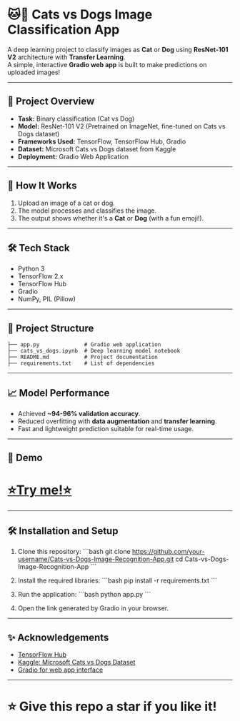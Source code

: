 
# 🐱🐶 Cats vs Dogs Image Classification App

A deep learning project to classify images as **Cat** or **Dog** using **ResNet-101 V2** architecture with **Transfer Learning**.  
A simple, interactive **Gradio web app** is built to make predictions on uploaded images!

---

## 📌 Project Overview

- **Task:** Binary classification (Cat vs Dog)  
- **Model:** ResNet-101 V2 (Pretrained on ImageNet, fine-tuned on Cats vs Dogs dataset)  
- **Frameworks Used:** TensorFlow, TensorFlow Hub, Gradio  
- **Dataset:** Microsoft Cats vs Dogs dataset from Kaggle  
- **Deployment:** Gradio Web Application

---

## 🚀 How It Works

1. Upload an image of a cat or dog.
2. The model processes and classifies the image.
3. The output shows whether it's a **Cat** or **Dog** (with a fun emoji!).

---

## 🛠️ Tech Stack

- Python 3
- TensorFlow 2.x
- TensorFlow Hub
- Gradio
- NumPy, PIL (Pillow)

---

## 📂 Project Structure

```
├── app.py              # Gradio web application
├── cats_vs_dogs.ipynb  # Deep learning model notebook
├── README.md           # Project documentation
├── requirements.txt    # List of dependencies
```

---

## 📈 Model Performance

- Achieved **~94-96% validation accuracy**.
- Reduced overfitting with **data augmentation** and **transfer learning**.
- Fast and lightweight prediction suitable for real-time usage.

---

## 📸 Demo

# [⭐Try me!⭐](https://huggingface.co/spaces/AyushAggarwal/Cats-vs-Dogs-Image-Recognition-App)

---

## 🛠️ Installation and Setup

1. Clone this repository:
   \`\`\`bash
   git clone https://github.com/your-username/Cats-vs-Dogs-Image-Recognition-App.git
   cd Cats-vs-Dogs-Image-Recognition-App
   \`\`\`

2. Install the required libraries:
   \`\`\`bash
   pip install -r requirements.txt
   \`\`\`

3. Run the application:
   \`\`\`bash
   python app.py
   \`\`\`

4. Open the link generated by Gradio in your browser.

---

## ✨ Acknowledgements

- [TensorFlow Hub](https://tfhub.dev/)
- [Kaggle: Microsoft Cats vs Dogs Dataset](https://www.kaggle.com/datasets/shaunthesheep/microsoft-catsvsdogs-dataset)
- [Gradio for web app interface](https://gradio.app/)

---

# ⭐ Give this repo a star if you like it!
